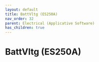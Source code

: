 ```yaml
---
layout: default
title: BattVltg (ES250A)
nav_order: 32
parent: Electrical (Applicative Software)
has_children: true
---
```

# BattVltg (ES250A)

